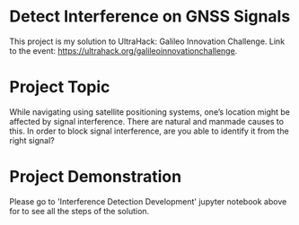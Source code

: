 # Detect Interference on GNSS Signals
This project is my solution to UltraHack: Galileo Innovation Challenge. Link to
the event: https://ultrahack.org/galileoinnovationchallenge.

# Project Topic
While navigating using satellite positioning systems, one’s location might be
affected by signal interference. There are natural and manmade causes to this.
In order to block signal interference, are you able to identify it from the right
signal?

# Project Demonstration
Please go to 'Interference Detection Development' jupyter notebook above for to
see all the steps of the solution.
